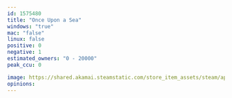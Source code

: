 ```yaml
---
id: 1575480
title: "Once Upon a Sea"
windows: "true"
mac: "false"
linux: false
positive: 0
negative: 1
estimated_owners: "0 - 20000"
peak_ccu: 0

image: https://shared.akamai.steamstatic.com/store_item_assets/steam/apps/1575480/header.jpg?t=1667310706
opinions:
---
```


